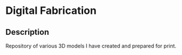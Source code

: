 # Digital Fabrication
## Description
Repository of various 3D models I have created and prepared for print.
